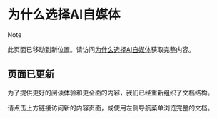 # 为什么选择AI自媒体

> [!NOTE]
> 此页面已移动到新位置。请访问[为什么选择AI自媒体](zh-cn/why-ai-media.md)获取完整内容。

## 页面已更新

为了提供更好的阅读体验和更全面的内容，我们已经重新组织了文档结构。

请点击上方链接访问新的内容页面，或使用左侧导航菜单浏览完整的文档。